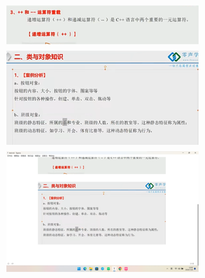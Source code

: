 

![](https://github.com/hanlop/TU/blob/main/test/202407201147218.png?raw=true)



![](https://github.com/hanlop/TU/blob/main/test/202407201149613.png?raw=true)

![](https://github.com/hanlop/TU/blob/main/test/202407201202201.png?raw=true)